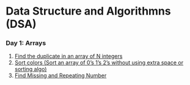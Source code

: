 # Data Structure and Algorithmns (DSA)
### Day 1: Arrays
1. [Find the duplicate in an array of N integers](https://github.com/Rani-dha/DSA/tree/master/1%20Arrays/Day%201/1%20Find%20the%20Duplicate%20number)
2. [Sort colors (Sort an array of 0’s 1’s 2’s without using extra space or sorting algo)](https://github.com/Rani-dha/DSA/tree/master/1%20Arrays/Day%201/2%20Sort%20colors)
3. [Find Missing and Repeating Number](https://github.com/Rani-dha/DSA/tree/master/1%20Arrays/Day%202/Find%20Missing%20and%20Repeating)
